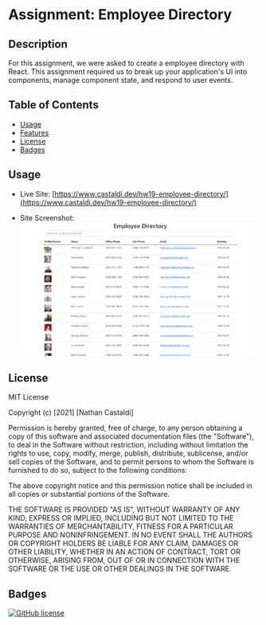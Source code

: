 # Assignment: Employee Directory

## Description

For this assignment, we were asked to create a employee directory with React. This assignment required us to break up your application's UI into components, manage component state, and respond to user events.

## Table of Contents

- [Usage](#usage)
- [Features](#features)
- [License](#license)
- [Badges](#badges)

## Usage

- Live Site: [https://www.castaldi.dev/hw19-employee-directory/](https://www.castaldi.dev/hw19-employee-directory/)

- Site Screenshot:![./public/site-screenshot.png](./public/site-screenshot.png)

## License

MIT License

Copyright (c) [2021] [Nathan Castaldi]

Permission is hereby granted, free of charge, to any person obtaining a copy
of this software and associated documentation files (the "Software"), to deal
in the Software without restriction, including without limitation the rights
to use, copy, modify, merge, publish, distribute, sublicense, and/or sell
copies of the Software, and to permit persons to whom the Software is
furnished to do so, subject to the following conditions:

The above copyright notice and this permission notice shall be included in all
copies or substantial portions of the Software.

THE SOFTWARE IS PROVIDED "AS IS", WITHOUT WARRANTY OF ANY KIND, EXPRESS OR
IMPLIED, INCLUDING BUT NOT LIMITED TO THE WARRANTIES OF MERCHANTABILITY,
FITNESS FOR A PARTICULAR PURPOSE AND NONINFRINGEMENT. IN NO EVENT SHALL THE
AUTHORS OR COPYRIGHT HOLDERS BE LIABLE FOR ANY CLAIM, DAMAGES OR OTHER
LIABILITY, WHETHER IN AN ACTION OF CONTRACT, TORT OR OTHERWISE, ARISING FROM,
OUT OF OR IN CONNECTION WITH THE SOFTWARE OR THE USE OR OTHER DEALINGS IN THE
SOFTWARE.

## Badges

[![GitHub license](https://img.shields.io/github/license/ncastaldi/hw19-employee-directory?style=for-the-badge)](https://github.com/ncastaldi/hw19-employee-directory/blob/main/LICENSE)